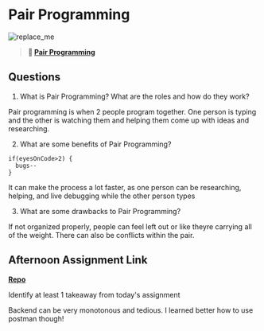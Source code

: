 # Pair Programming

![replace_me](https://codeworks.blob.core.windows.net/public/assets/img/illustrations/placeholder.svg)

> **📖 [Pair Programming](https://codeworksacademy.com/fs-student-guide/resources/wk7/01-Pair-Programming)**

## Questions

1. What is Pair Programming? What are the roles and how do they work?

Pair programming is when 2 people program together. One person is typing and the other is watching them and helping them come up with ideas and researching.

2. What are some benefits of Pair Programming?
```
if(eyesOnCode>2) {
  bugs--
}
```
It can make the process a lot faster, as one person can be researching, helping, and live debugging while the other person types

3. What are some drawbacks to Pair Programming?

If not organized properly, people can feel left out or like theyre carrying all of the weight. There can also be conflicts within the pair.

## Afternoon Assignment Link

**[Repo](https://github.com/JacksonHagen/PlanIt)**

Identify at least 1 takeaway from today's assignment

Backend can be very monotonous and tedious. I learned better how to use postman though!
